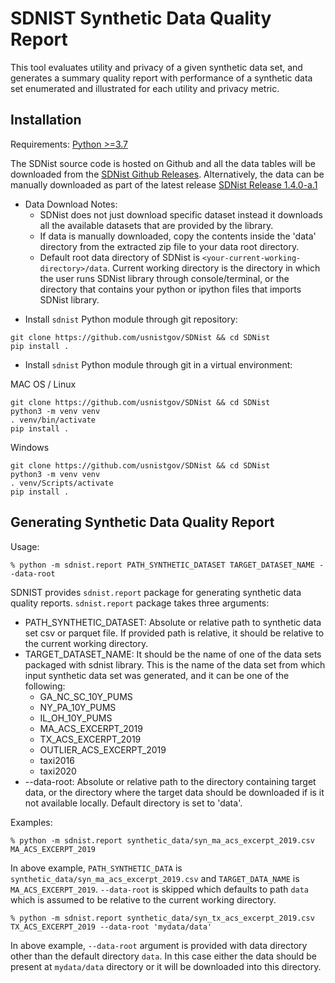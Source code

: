 # SDNIST Synthetic Data Quality Report

This tool evaluates utility and privacy of a given synthetic data set, and 
generates a summary quality report with performance of a synthetic data
set enumerated and illustrated for each utility and privacy metric.

## Installation
Requirements:  [Python >=3.7](https://www.python.org/downloads/)

The SDNist source code is hosted on Github and all the data tables will be downloaded from the [SDNist Github Releases](https://github.com/usnistgov/SDNist/releases).
Alternatively, the data can be manually downloaded as part of the latest release [SDNist Release 1.4.0-a.1](https://github.com/usnistgov/SDNist/releases/tag/v1.4.0-a.1)

* Data Download Notes: 
  * SDNist does not just download specific dataset instead it downloads all the available datasets that are provided by the library.  
  * If data is manually downloaded, copy the contents inside the 'data' directory from the extracted zip file to your data root directory.
  * Default root data directory of SDNist is `<your-current-working-directory>/data`. Current working directory
  is the directory in which the user runs SDNist library through console/terminal, or the directory that contains your python or ipython files
  that imports SDNist library.
  

- Install `sdnist` Python module through git repository:
```
git clone https://github.com/usnistgov/SDNist && cd SDNist
pip install .
```

- Install `sdnist` Python module through git in a virtual environment:

MAC OS / Linux
```
git clone https://github.com/usnistgov/SDNist && cd SDNist
python3 -m venv venv
. venv/bin/activate
pip install .
```

Windows
```
git clone https://github.com/usnistgov/SDNist && cd SDNist
python3 -m venv venv
. venv/Scripts/activate
pip install .
```

## Generating Synthetic Data Quality Report

Usage:
```
% python -m sdnist.report PATH_SYNTHETIC_DATASET TARGET_DATASET_NAME --data-root
```
SDNIST provides `sdnist.report` package for generating synthetic data quality reports.
`sdnist.report` package takes three arguments:
* PATH_SYNTHETIC_DATASET: Absolute or relative path to synthetic data set csv or parquet file. 
If provided path is relative, it should be relative to the current working directory.
* TARGET_DATASET_NAME: It should be the name of one of the data sets packaged with sdnist 
library. This is the name of the data set from which input synthetic data set was generated, 
and it can be one of the following:
  * GA_NC_SC_10Y_PUMS
  * NY_PA_10Y_PUMS
  * IL_OH_10Y_PUMS
  * MA_ACS_EXCERPT_2019
  * TX_ACS_EXCERPT_2019
  * OUTLIER_ACS_EXCERPT_2019
  * taxi2016
  * taxi2020
* --data-root: Absolute or relative path to the directory containing target data, or the 
directory where the target data should be downloaded if is it not available locally. Default
directory is set to 'data'.

Examples:
```
% python -m sdnist.report synthetic_data/syn_ma_acs_excerpt_2019.csv MA_ACS_EXCERPT_2019
```
In above example, `PATH_SYNTHETIC_DATA` is `synthetic_data/syn_ma_acs_excerpt_2019.csv` and
`TARGET_DATA_NAME` is `MA_ACS_EXCERPT_2019`. `--data-root` is skipped which defaults to path
`data` which is assumed to be relative to the current working directory.

```
% python -m sdnist.report synthetic_data/syn_tx_acs_excerpt_2019.csv TX_ACS_EXCERPT_2019 --data-root 'mydata/data'
```
In above example, `--data-root` argument is provided with data directory other than the default
directory `data`. In this case either the data should be present at `mydata/data` directory or
it will be downloaded into this directory.
